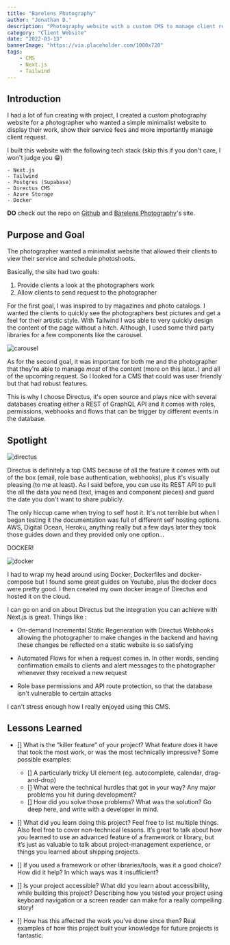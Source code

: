 ```yaml
---
title: "Barelens Photography"
author: "Jonathan D."
description: "Photography website with a custom CMS to manage client request"
category: "Client Website"
date: "2022-03-13"
bannerImage: "https://via.placeholder.com/1080x720"
tags:
    - CMS
    - Next.js
    - Tailwind 
---
```


## Introduction

I had a lot of fun creating with project, I created a custom photography website for a photographer who wanted a simple minimalist website to display their work, show their service fees and more importantly manage client request. 

I built this website with the following tech stack (skip this if you don't care, I won't judge you 😁)

    - Next.js 
    - Tailwind
    - Postgres (Supabase)
    - Directus CMS
    - Azure Storage
    - Docker 

**DO** check out the repo on [Github](https://github.com/Jdure/Barelens) and [Barelens Photography](https://barelens.vercel.app/)'s site.

## Purpose and Goal

The photographer wanted a minimalist website that allowed their clients to view their service and schedule photoshoots. 

Basically, the site had two goals:

1. Provide clients a look at the photographers work
2. Allow clients to send request to the photographer

For the first goal, I was inspired to by magazines and photo catalogs. I wanted the clients to quickly see the photographers best pictures and get a feel for their artistic style. With Tailwind I was able to very quickly design the content of the page without a hitch. Although, I used some third party libraries for a few components like the carousel. 

![carousel](image.jpg)

As for the second goal, it was important for both me and the photographer that they're able to manage *most* of the content (more on this later..) and all of the upcoming request. So I looked for a CMS that could was user friendly but that had robust features. 

This is why I choose Directus, it's open source and plays nice with several databases creating either a REST of GraphQL API and it comes with roles, permissions, webhooks and flows that can be trigger by different events in the database.  

## Spotlight

![directus](image.jpg)

Directus is definitely a top CMS because of all the feature it comes with out of the box (email, role base authentication, webhooks), plus it's visually pleasing (to me at least). As I said before, you can use its REST API to pull the all the data you need (text, images and component pieces) and guard the date you don't want to share publicly. 

The only hiccup came when trying to self host it. It's not terrible but when I began testing it the documentation was full of different self hosting options. AWS, Digital Ocean, Heroku, anything really but a few days later they took those guides down and they provided only one option...

DOCKER!

![docker](image.jpg)

I had to wrap my head around using Docker, Dockerfiles and docker-compose but I found some great guides on Youtube, plus the docker docs were pretty good. I then created my own docker image of Directus and hosted it on the cloud. 

I can go on and on about Directus but the integration you can achieve with Next.js is great. Things like :

- On-demand Incremental Static Regeneration with Directus Webhooks allowing the photographer to make changes in the backend and having these changes be reflected on a static website is so satisfying

- Automated Flows for when a request comes in. In other words, sending confirmation emails to clients and alert messages to the photographer whenever they received a new request 

- Role base permissions and API route protection, so that the database isn't vulnerable to certain attacks 

I can't stress enough how I really enjoyed using this CMS. 

## Lessons Learned

- [] What is the “killer feature” of your project? What feature does it have that took the 
most work, or was the most technically impressive? Some possible examples: 
    - [] A particularly tricky UI element (eg. autocomplete, calendar, drag-and-drop) 
    - [] What were the technical hurdles that got in your way? Any major problems you hit 
      during development? 
    - [] How did you solve those problems? What was the solution? Go deep here, and write with a developer in mind. 

- [] What did you learn doing this project? Feel free to list multiple things. Also feel free to 
cover non-technical lessons. It’s great to talk about how you learned to use an 
advanced feature of a framework or library, but it’s just as valuable to talk about 
project-management experience, or things you learned about shipping projects. 
- [] If you used a framework or other libraries/tools, was it a good choice? How did it 
help? In which ways was it insufficient? 
- [] Is your project accessible? What did you learn about accessibility, while building this 
project? Describing how you tested your project using keyboard navigation or a screen reader can make for a really compelling story! 
- [] How has this affected the work you’ve done since then? Real examples of how this 
project built your knowledge for future projects is fantastic.